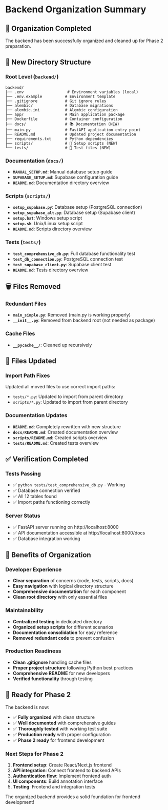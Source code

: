 # Backend Organization Summary

## 🎯 Organization Completed

The backend has been successfully organized and cleaned up for Phase 2 preparation.

## 📁 New Directory Structure

### **Root Level** (`backend/`)

```
backend/
├── .env                   # Environment variables (local)
├── .env.example          # Environment template
├── .gitignore            # Git ignore rules
├── alembic/              # Database migrations
├── alembic.ini           # Alembic configuration
├── app/                  # Main application package
├── Dockerfile            # Container configuration
├── docs/                 # 📚 Documentation (NEW)
├── main.py               # FastAPI application entry point
├── README.md             # Updated project documentation
├── requirements.txt      # Python dependencies
├── scripts/              # 🔧 Setup scripts (NEW)
└── tests/                # 🧪 Test files (NEW)
```

### **Documentation** (`docs/`)

- **`MANUAL_SETUP.md`**: Manual database setup guide
- **`SUPABASE_SETUP.md`**: Supabase configuration guide
- **`README.md`**: Documentation directory overview

### **Scripts** (`scripts/`)

- **`setup_supabase.py`**: Database setup (PostgreSQL connection)
- **`setup_supabase_alt.py`**: Database setup (Supabase client)
- **`setup.bat`**: Windows setup script
- **`setup.sh`**: Unix/Linux setup script
- **`README.md`**: Scripts directory overview

### **Tests** (`tests/`)

- **`test_comprehensive_db.py`**: Full database functionality test
- **`test_db_connection.py`**: PostgreSQL connection test
- **`test_supabase_client.py`**: Supabase client test
- **`README.md`**: Tests directory overview

## 🗑️ Files Removed

### **Redundant Files**

- **`main_simple.py`**: Removed (main.py is working properly)
- **`__init__.py`**: Removed from backend root (not needed as package)

### **Cache Files**

- **`__pycache__/`**: Cleaned up recursively

## 🔧 Files Updated

### **Import Path Fixes**

Updated all moved files to use correct import paths:

- `tests/*.py`: Updated to import from parent directory
- `scripts/*.py`: Updated to import from parent directory

### **Documentation Updates**

- **`README.md`**: Completely rewritten with new structure
- **`docs/README.md`**: Created documentation overview
- **`scripts/README.md`**: Created scripts overview
- **`tests/README.md`**: Created tests overview

## ✅ Verification Completed

### **Tests Passing**

- ✅ `python tests/test_comprehensive_db.py` - Working
- ✅ Database connection verified
- ✅ All 12 tables found
- ✅ Import paths functioning correctly

### **Server Status**

- ✅ FastAPI server running on http://localhost:8000
- ✅ API documentation accessible at http://localhost:8000/docs
- ✅ Database integration working

## 🎯 Benefits of Organization

### **Developer Experience**

- **Clear separation** of concerns (code, tests, scripts, docs)
- **Easy navigation** with logical directory structure
- **Comprehensive documentation** for each component
- **Clean root directory** with only essential files

### **Maintainability**

- **Centralized testing** in dedicated directory
- **Organized setup scripts** for different scenarios
- **Documentation consolidation** for easy reference
- **Removed redundant code** to prevent confusion

### **Production Readiness**

- **Clean .gitignore** handling cache files
- **Proper project structure** following Python best practices
- **Comprehensive README** for new developers
- **Verified functionality** through testing

## 🚀 Ready for Phase 2

The backend is now:

- ✅ **Fully organized** with clean structure
- ✅ **Well documented** with comprehensive guides
- ✅ **Thoroughly tested** with working test suite
- ✅ **Production ready** with proper configuration
- ✅ **Phase 2 ready** for frontend development

### **Next Steps for Phase 2**

1. **Frontend setup**: Create React/Next.js frontend
2. **API integration**: Connect frontend to backend APIs
3. **Authentication flow**: Implement frontend auth
4. **UI components**: Build annotation interface
5. **Testing**: Frontend and integration tests

The organized backend provides a solid foundation for frontend development!
